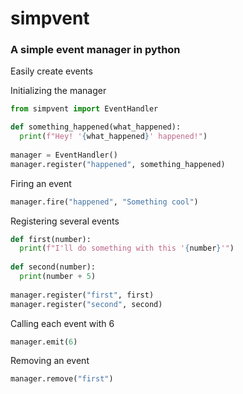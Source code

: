 # simpvent
### A simple event manager in python
Easily create events

Initializing the manager
```python
from simpvent import EventHandler

def something_happened(what_happened):
  print(f"Hey! '{what_happened}' happened!")
  
manager = EventHandler()
manager.register("happened", something_happened)
```

Firing an event
```python
manager.fire("happened", "Something cool")
```

Registering several events
```python
def first(number):
  print(f"I'll do something with this '{number}'")
  
def second(number):
  print(number + 5)
  
manager.register("first", first)
manager.register("second", second)
```

Calling each event with 6
```python
manager.emit(6)
```

Removing an event
```python
manager.remove("first")
```
